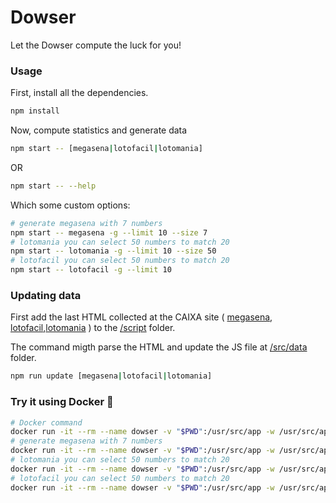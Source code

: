 # Dowser

Let the Dowser compute the luck for you!

### Usage

First, install all the dependencies.

```bash
npm install
```

Now, compute statistics and generate data

```bash
npm start -- [megasena|lotofacil|lotomania]
```
OR
```bash
npm start -- --help
```
Which some custom options:
```bash
# generate megasena with 7 numbers
npm start -- megasena -g --limit 10 --size 7
# lotomania you can select 50 numbers to match 20
npm start -- lotomania -g --limit 10 --size 50
# lotofacil you can select 50 numbers to match 20
npm start -- lotofacil -g --limit 10
```

### Updating data

First add the last HTML collected at the CAIXA site ( [megasena](http://loterias.caixa.gov.br/wps/portal/loterias/landing/megasena/), [lotofacil](http://loterias.caixa.gov.br/wps/portal/loterias/landing/lotofacil/),[lotomania](http://loterias.caixa.gov.br/wps/portal/loterias/landing/lotomania/) ) to the [/script](/script) folder.

The command migth parse the HTML and update the JS file at [/src/data](/src/data) folder.

```bash
npm run update [megasena|lotofacil|lotomania]
```

### Try it using Docker :whale:

```bash
# Docker command
docker run -it --rm --name dowser -v "$PWD":/usr/src/app -w /usr/src/app node:9-alpine ...
# generate megasena with 7 numbers
docker run -it --rm --name dowser -v "$PWD":/usr/src/app -w /usr/src/app node:9-alpine node . megasena -g --limit 10 --size 7
# lotomania you can select 50 numbers to match 20
docker run -it --rm --name dowser -v "$PWD":/usr/src/app -w /usr/src/app node:9-alpine node . lotomania -g --limit 10 --size 50
# lotofacil you can select 50 numbers to match 20
docker run -it --rm --name dowser -v "$PWD":/usr/src/app -w /usr/src/app node:9-alpine node . lotofacil -g --limit 10
```
